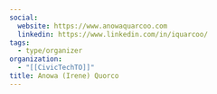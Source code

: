 ```yaml
---
social:
  website: https://www.anowaquarcoo.com
  linkedin: https://www.linkedin.com/in/iquarcoo/
tags:
  - type/organizer
organization:
  - "[[CivicTechTO]]"
title: Anowa (Irene) Quorco
---
```

